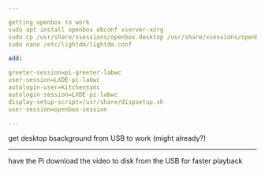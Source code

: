 ```yaml
---

getting openbox to work
sudo apt install openbox obconf xserver-xorg
sudo cp /usr/share/xsessions/openbox.desktop /usr/share/xsessions/openbox-session.desktop
sudo nano /etc/lightdm/lightdm.conf

add:

greeter-session=pi-greeter-labwc
user-session=LXDE-pi-labwc
autologin-user=kitchensync
autologin-session=LXDE-pi-labwc
display-setup-script=/usr/share/dispsetup.sh
user-session=openbox-session

---
```


get desktop bsackground from USB to work (might already?)

---

have the Pi download the video to disk from the USB for faster playback